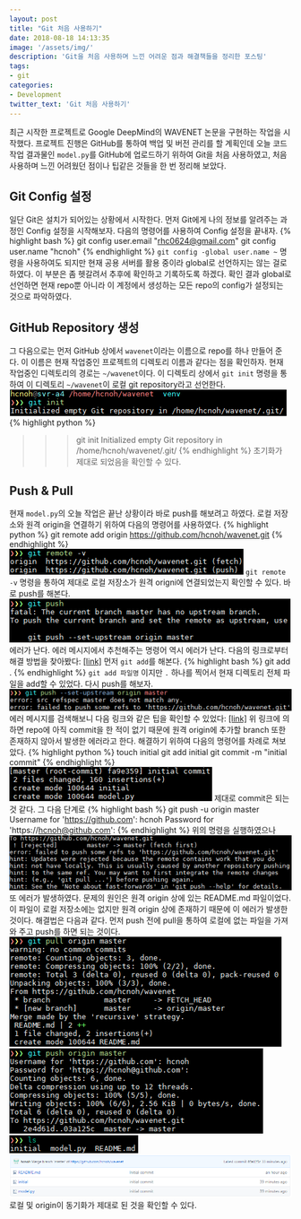 ```yaml
---
layout: post
title: "Git 처음 사용하기"
date: 2018-08-18 14:13:35
image: '/assets/img/'
description: 'Git을 처음 사용하며 느낀 어려운 점과 해결책들을 정리한 포스팅'
tags:
- git
categories:
- Development
twitter_text: 'Git 처음 사용하기'
---
```


최근 시작한 프로젝트로 Google DeepMind의 WAVENET 논문을 구현하는 작업을 시작했다. 프로젝트 진행은 GitHub를 통하여 백업 및 버전 관리를 할 계획인데 오늘 코드 작업 결과물인 `model.py`를 GitHub에 업로드하기 위하여 Git을 처음 사용하였고, 처음 사용하며 느낀 어려웠던 점이나 팁같은 것들을 한 번 정리해 보았다.

## Git Config 설정

일단 Git은 설치가 되어있는 상황에서 시작한다. 먼저 Git에게 나의 정보를 알려주는 과정인 Config 설정을 시작해보자. 다음의 명령어를 사용하여 Config 설정을 끝내자.
{% highlight bash %}
git config user.email "rhc0624@gmail.com"
git config user.name "hcnoh"
{% endhighlight %}
`git config -global user.name ~` 명령을 사용하여도 되지만 현재 공용 서버를 활용 중이라 global로 선언하지는 않는 걸로 하였다. 이 부분은 좀 헷갈려서 추후에 확인하고 기록하도록 하겠다.
확인 결과 global로 선언하면 현재 repo뿐 아니라 이 계정에서 생성하는 모든 repo의 config가 설정되는 것으로 파악하였다.

## GitHub Repository 생성

그 다음으로는 먼저 GitHub 상에서 `wavenet`이라는 이름으로 repo를 하나 만들어 준다. 이 이름은 현재 작업중인 프로젝트의 디렉토리 이름과 같다는 점을 확인하자.
현재 작업중인 디렉토리의 경로는 `~/wavenet`이다. 이 디렉토리 상에서 `git init` 명령을 통하여 이 디렉토리 `~/wavenet`이 로컬 git repository라고 선언한다.
![image](/assets/img/2018-08-18-git-first-time/01.png)
{% highlight python %}
>>> git init
Initialized empty Git repository in /home/hcnoh/wavenet/.git/
{% endhighlight %}
초기화가 제대로 되었음을 확인할 수 있다.

## Push & Pull

현재 `model.py`의 오늘 작업은 끝난 상황이라 바로 push를 해보려고 하였다. 로컬 저장소와 원격 origin을 연결하기 위하여 다음의 명령어를 사용하였다.
{% highlight python %}
git remote add origin https://github.com/hcnoh/wavenet.git
{% endhighlight %}
![image](/assets/img/2018-08-18-git-first-time/02.png)
`git remote -v` 명령을 통하여 제대로 로컬 저장소가 원격 origni에 연결되었는지 확인할 수 있다.
바로 push를 해본다.
![image](/assets/img/2018-08-18-git-first-time/03.png)
에러가 난다. 에러 메시지에서 추천해주는 명령어 역시 에러가 난다. 다음의 링크로부터 해결 방법을 찾아봤다: [[link]](http://www.talkdev.net/git-%EA%B0%84%EB%8B%A8%ED%95%9C-%EC%82%AC%EC%9A%A9%EB%B2%95/)
먼저 `git add`를 해본다.
{% highlight bash %}
git add .
{% endhighlight %}
`git add 파일명` 이지만 `.` 하나를 찍어서 현재 디렉토리 전체 파일을 add할 수 있었다. 다시 push를 해보자.
![image](/assets/img/2018-08-18-git-first-time/04.png)
에러 메시지를 검색해보니 다음 링크와 같은 팁을 확인할 수 있었다: [[link]](http://yjoo00.tistory.com/111)
위 링크에 의하면 repo에 아직 commit을 한 적이 없기 때문에 원격 origin에 추가할 branch 또한 존재하지 않아서 발생한 에러라고 한다. 해결하기 위하여 다음의 명령어를 차례로 쳐보았다.
{% highlight python %}
touch initial
git add initial
git commit -m "initial commit"
{% endhighlight %}
![image](/assets/img/2018-08-18-git-first-time/05.png)
제대로 commit은 되는 것 같다. 그 다음 단계로
{% highlight bash %}
git push -u origin master
Username for 'https://github.com': hcnoh
Password for 'https://hcnoh@github.com':
{% endhighlight %}
위의 명령을 실행하였으나
![image](/assets/img/2018-08-18-git-first-time/07.png)
또 에러가 발생하였다. 문제의 원인은 원격 origin 상에 있는 README.md 파일이었다. 이 파일이 로컬 저장소에는 없지만 원격 origin 상에 존재하기 때문에 이 에러가 발생한 것이다. 해결법은 다음과 같다. 먼저 push 전에 pull을 통하여 로컬에 없는 파일을 가져와 주고 push를 하면 되는 것이다.
![image](/assets/img/2018-08-18-git-first-time/08.png)
![image](/assets/img/2018-08-18-git-first-time/09.png)
![image](/assets/img/2018-08-18-git-first-time/10.png)
![image](/assets/img/2018-08-18-git-first-time/11.png)
로컬 및 origin이 동기화가 제대로 된 것을 확인할 수 있다.

